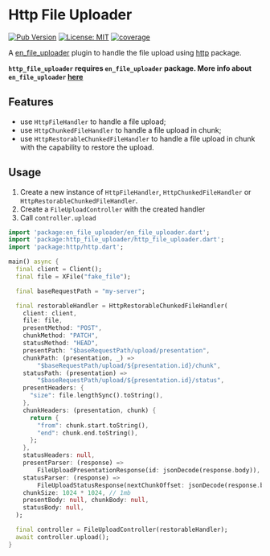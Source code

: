 # Http File Uploader

[![Pub Version][pub_badge]][pub_link]
[![License: MIT][license_badge]][license_link]
[![coverage][coverage_badge]][coverage_badge]

A [en_file_uploader](https://pub.dev/packages/en_file_uploader) plugin to handle the file upload using [http](https://pub.dev/packages/http) package.

**`http_file_uploader` requires `en_file_uploader` package.
More info about `en_file_uploader` [here](https://pub.dev/packages/en_file_uploader)**

## Features

- use `HttpFileHandler` to handle a file upload;
- use `HttpChunkedFileHandler` to handle a file upload in chunk;
- use `HttpRestorableChunkedFileHandler` to handle a file upload in chunk with the capability to restore the upload.

## Usage

1. Create a new instance of `HttpFileHandler`, `HttpChunkedFileHandler` or `HttpRestorableChunkedFileHandler`.
2. Create a `FileUploadController` with the created handler
3. Call `controller.upload`

```dart
import 'package:en_file_uploader/en_file_uploader.dart';
import 'package:http_file_uploader/http_file_uploader.dart';
import 'package:http/http.dart';

main() async {
  final client = Client();
  final file = XFile("fake_file");

  final baseRequestPath = "my-server";

  final restorableHandler = HttpRestorableChunkedFileHandler(
    client: client,
    file: file,
    presentMethod: "POST",
    chunkMethod: "PATCH",
    statusMethod: "HEAD",
    presentPath: "$baseRequestPath/upload/presentation",
    chunkPath: (presentation, _) =>
        "$baseRequestPath/upload/${presentation.id}/chunk",
    statusPath: (presentation) =>
        "$baseRequestPath/upload/${presentation.id}/status",
    presentHeaders: {
      "size": file.lengthSync().toString(),
    },
    chunkHeaders: (presentation, chunk) {
      return {
        "from": chunk.start.toString(),
        "end": chunk.end.toString(),
      };
    },
    statusHeaders: null,
    presentParser: (response) =>
        FileUploadPresentationResponse(id: jsonDecode(response.body)),
    statusParser: (response) =>
        FileUploadStatusResponse(nextChunkOffset: jsonDecode(response.body)),
    chunkSize: 1024 * 1024, // 1mb
    presentBody: null, chunkBody: null,
    statusBody: null,
  );

  final controller = FileUploadController(restorableHandler);
  await controller.upload();
}

```

[license_badge]: https://img.shields.io/badge/license-MIT-blue.svg
[license_link]: https://opensource.org/licenses/MIT
[coverage_badge]: https://img.shields.io/badge/coverage-100%25-green
[pub_badge]: https://img.shields.io/pub/v/http_file_uploader
[pub_link]: https://pub.dev/packages/http_file_uploader